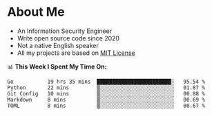 # About Me

- An Information Security Engineer
- Write open source code since 2020
- Not a native English speaker
- All my projects are based on [MIT License](https://opensource.org/licenses/MIT)

📊 **This Week I Spent My Time On:**
<!--START_SECTION:waka-->
```text
Go           19 hrs 35 mins  ████████████████████████░   95.54 % 
Python       22 mins         ▒░░░░░░░░░░░░░░░░░░░░░░░░   01.87 % 
Git Config   10 mins         ▒░░░░░░░░░░░░░░░░░░░░░░░░   00.88 % 
Markdown     8 mins          ▒░░░░░░░░░░░░░░░░░░░░░░░░   00.69 % 
TOML         8 mins          ▒░░░░░░░░░░░░░░░░░░░░░░░░   00.67 % 
```
<!--END_SECTION:waka-->

